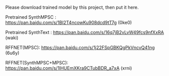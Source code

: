 Please download trained model by this project, then put it here.

Pretrained SynthMPSC : https://pan.baidu.com/s/1BI2T4ncowKu908dcd9tT7g (0ke0)

Pretrained SynthText : https://pan.baidu.com/s/16q7jB2vLvW49fcs9nfXxRA (waki)

RFFNET(MPSC): https://pan.baidu.com/s/1j22FSpGBKQgPkVncvQ41ng (6u6y)

RFFNET(SynthMPSC+MPSC): https://pan.baidu.com/s/1lHUEmXKra9CTubBDR_a7xA (xrni)